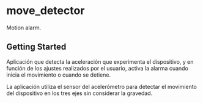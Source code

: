 # move_detector

Motion alarm.

## Getting Started

Aplicación que detecta la aceleración que experimenta el dispositivo, y en función de los ajustes realizados por el usuario, activa la alarma cuando inicia el movimiento o cuando se detiene.

La aplicación utiliza el sensor del acelerómetro para detectar el movimiento del dispositivo en los tres ejes sin considerar la gravedad.


